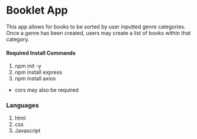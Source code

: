 # Booklet App 
This app allows for books to be sorted by user inputted genre categories. Once a genre has been created, users may create a list of books within that category.


#### Required Install Commands
1. npm init -y
2. npm install express
3. npm install axios
* cors may also be required

### Languages
1. html
2. css
3. Javascript


